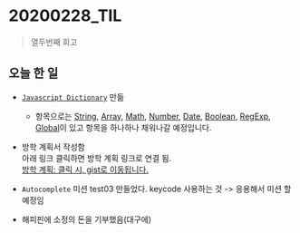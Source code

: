 # 20200228_TIL

> 열두번째 회고 



## 오늘 한 일

- [`Javascript Dictionary`](https://github.com/wowww/TIL/tree/master/Dictionary) 만듦
  - 항목으로는 [String](https://github.com/wowww/TIL/blob/master/Dictionary/String/String.md), [Array](https://github.com/wowww/TIL/tree/master/Dictionary), [Math](https://github.com/wowww/TIL/blob/master/Dictionary/Math/Math.md), [Number](https://github.com/wowww/TIL/blob/master/Dictionary/Number/Number.md), [Date](https://github.com/wowww/TIL/blob/master/Dictionary/Date/Date.md), [Boolean](https://github.com/wowww/TIL/blob/master/Dictionary/Boolean/Boolean.md), [RegExp](https://github.com/wowww/TIL/blob/master/Dictionary/RegExp/RegExp.md), [Global](https://github.com/wowww/TIL/blob/master/Dictionary/Global/Global.md)이 있고 항목을 하나하나 채워나갈 예정입니다. 
  
- 방학 계획서 작성함  
 아래 링크 클릭하면 방학 계획 링크로 연결 됨.    
   [방학 계획: 클릭 시, gist로 이동됩니다.](https://gist.github.com/wowww/5fe274e000d215c2f0e8c9ccbea2a609)  
   
- `Autocomplete` 미션 test03 만들었다. keycode 사용하는 것 -> 응용해서 미션 할 예정임
- 해피핀에 소정의 돈을 기부했음(대구에)